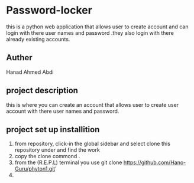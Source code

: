 # Password-locker

this is a python web application that allows user to create account and can login with there user names and password .they also login with there already existing accounts.

## Auther

Hanad Ahmed Abdi

## project description

this is where you can create an account that allows user to create user account with there user names and password.

## project set up installition 

1. from repository, click-in the global sidebar and select clone this repository under and find the work
2. copy the clone commond .
3. from the (R.E.P.L) terminal you use
    git clone <https://github.com/Hano-Guru/phyton1.git>'
4. 
